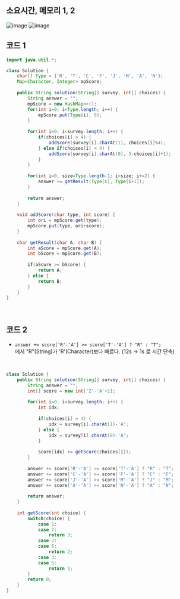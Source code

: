 ## 소요시간, 메모리 1, 2
![image](https://github.com/Morning-Algorithm-Study-2023/Algorithm/assets/83942393/d028c562-b84d-4e2d-b8b4-a8ff6e2b2f4f)
![image](https://github.com/Morning-Algorithm-Study-2023/Algorithm/assets/83942393/ade8e144-6723-491b-8cff-b02f05bdb3e8)

## 코드 1
```Java
import java.util.*;

class Solution {
    char[] Type = {'R', 'T', 'C', 'F', 'J', 'M', 'A', 'N'};
    Map<Character, Integer> mpScore;
    
    public String solution(String[] survey, int[] choices) {
        String answer = "";
        mpScore = new HashMap<>();
        for(int i=0; i<Type.length; i++) {
            mpScore.put(Type[i], 0);
        }
        
        for(int i=0; i<survey.length; i++) {
            if(choices[i] > 4) {
                addScore(survey[i].charAt(1), choices[i]%4);
            } else if(choices[i] < 4) {
                addScore(survey[i].charAt(0), 3-choices[i]+1);
            }
        }
        
        for(int i=0, size=Type.length-1; i<size; i+=2) {
            answer += getResult(Type[i], Type[i+1]);
        }
        
        return answer;
    }
    
    void addScore(char type, int score) {
        int ori = mpScore.get(type);
        mpScore.put(type, ori+score);
    }
    
    char getResult(char A, char B) {
        int aScore = mpScore.get(A);
        int bScore = mpScore.get(B);
        
        if(aScore >= bScore) {
            return A;
        } else {
            return B;
        }
    }
}
```
</br>

## 코드 2
* `answer += score['R'-'A'] >= score['T'-'A'] ? "R" : "T";` </br>
에서 "R"(String)가 'R'(Character)보다 빠르다. (12s -> 1s 로 시간 단축)
</br>


```Java
class Solution {
    public String solution(String[] survey, int[] choices) {
        String answer = "";
        int[] score = new int['Z'-'A'+1];
        
        for(int i=0; i<survey.length; i++) {
            int idx;
            
            if(choices[i] > 4) {
                idx = survey[i].charAt(1)-'A';
            } else {
                idx = survey[i].charAt(0)-'A';
            }
            
            score[idx] += getScore(choices[i]);
        }
        
        answer += score['R'-'A'] >= score['T'-'A'] ? "R" : "T";
        answer += score['C'-'A'] >= score['F'-'A'] ? "C" : "F";
        answer += score['J'-'A'] >= score['M'-'A'] ? "J" : "M";
        answer += score['A'-'A'] >= score['N'-'A'] ? "A" : "N";
        
        return answer;
    }
    
    int getScore(int choice) {
        switch(choice) {
            case 1:
            case 7:
                return 3;
            case 2:
            case 6:
                return 2;
            case 3:
            case 5:
                return 1;
        }
        return 0;
    }
}
```
